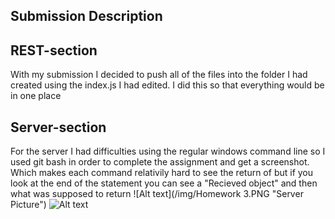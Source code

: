 ## Submission Description

## REST-section
With my submission I decided to push all of the files into the folder I had created using the index.js I had edited. I did this so that everything would be in one place

## Server-section
For the server I had difficulties using the regular windows command line so I used git bash in order to complete the assignment and get a screenshot. Which makes each command relativily hard to see the return of but if you look at the end of the statement you can see a "Recieved object" and then what was supposed to return
![Alt text](/img/Homework 3.PNG "Server Picture")
![Alt text](/relative/path/to/img.jpg?raw=true "Optional Title")
